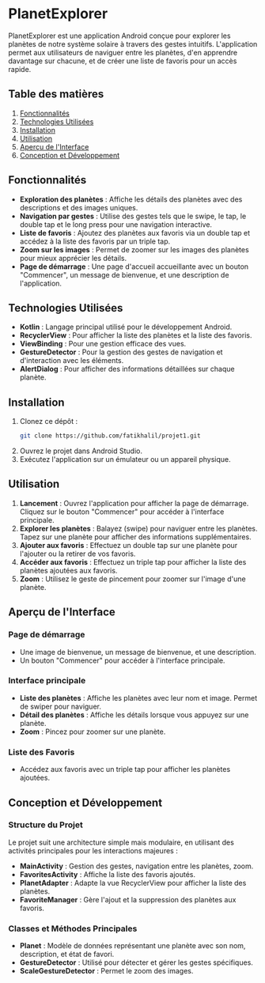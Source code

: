 
# PlanetExplorer

PlanetExplorer est une application Android conçue pour explorer les planètes de notre système solaire à travers des gestes intuitifs. L'application permet aux utilisateurs de naviguer entre les planètes, d'en apprendre davantage sur chacune, et de créer une liste de favoris pour un accès rapide.

## Table des matières
1. [Fonctionnalités](#fonctionnalités)
2. [Technologies Utilisées](#technologies-utilisées)
3. [Installation](#installation)
4. [Utilisation](#utilisation)
5. [Aperçu de l'Interface](#aperçu-de-linterface)
6. [Conception et Développement](#conception-et-développement)


## Fonctionnalités
- **Exploration des planètes** : Affiche les détails des planètes avec des descriptions et des images uniques.
- **Navigation par gestes** : Utilise des gestes tels que le swipe, le tap, le double tap et le long press pour une navigation interactive.
- **Liste de favoris** : Ajoutez des planètes aux favoris via un double tap et accédez à la liste des favoris par un triple tap.
- **Zoom sur les images** : Permet de zoomer sur les images des planètes pour mieux apprécier les détails.
- **Page de démarrage** : Une page d'accueil accueillante avec un bouton "Commencer", un message de bienvenue, et une description de l'application.

## Technologies Utilisées
- **Kotlin** : Langage principal utilisé pour le développement Android.
- **RecyclerView** : Pour afficher la liste des planètes et la liste des favoris.
- **ViewBinding** : Pour une gestion efficace des vues.
- **GestureDetector** : Pour la gestion des gestes de navigation et d'interaction avec les éléments.
- **AlertDialog** : Pour afficher des informations détaillées sur chaque planète.

## Installation
1. Clonez ce dépôt :
   ```bash
   git clone https://github.com/fatikhalil/projet1.git
   ```
2. Ouvrez le projet dans Android Studio.
3. Exécutez l'application sur un émulateur ou un appareil physique.

## Utilisation
1. **Lancement** : Ouvrez l'application pour afficher la page de démarrage. Cliquez sur le bouton "Commencer" pour accéder à l'interface principale.
2. **Explorer les planètes** : Balayez (swipe) pour naviguer entre les planètes. Tapez sur une planète pour afficher des informations supplémentaires.
3. **Ajouter aux favoris** : Effectuez un double tap sur une planète pour l'ajouter ou la retirer de vos favoris.
4. **Accéder aux favoris** : Effectuez un triple tap pour afficher la liste des planètes ajoutées aux favoris.
5. **Zoom** : Utilisez le geste de pincement pour zoomer sur l'image d'une planète.

## Aperçu de l'Interface
### Page de démarrage
- Une image de bienvenue, un message de bienvenue, et une description.
- Un bouton "Commencer" pour accéder à l'interface principale.

### Interface principale
- **Liste des planètes** : Affiche les planètes avec leur nom et image. Permet de swiper pour naviguer.
- **Détail des planètes** : Affiche les détails lorsque vous appuyez sur une planète.
- **Zoom** : Pincez pour zoomer sur une planète.

### Liste des Favoris
- Accédez aux favoris avec un triple tap pour afficher les planètes ajoutées.

## Conception et Développement
### Structure du Projet
Le projet suit une architecture simple mais modulaire, en utilisant des activités principales pour les interactions majeures :
- **MainActivity** : Gestion des gestes, navigation entre les planètes, zoom.
- **FavoritesActivity** : Affiche la liste des favoris ajoutés.
- **PlanetAdapter** : Adapte la vue RecyclerView pour afficher la liste des planètes.
- **FavoriteManager** : Gère l'ajout et la suppression des planètes aux favoris.

### Classes et Méthodes Principales
- **Planet** : Modèle de données représentant une planète avec son nom, description, et état de favori.
- **GestureDetector** : Utilisé pour détecter et gérer les gestes spécifiques.
- **ScaleGestureDetector** : Permet le zoom des images.

